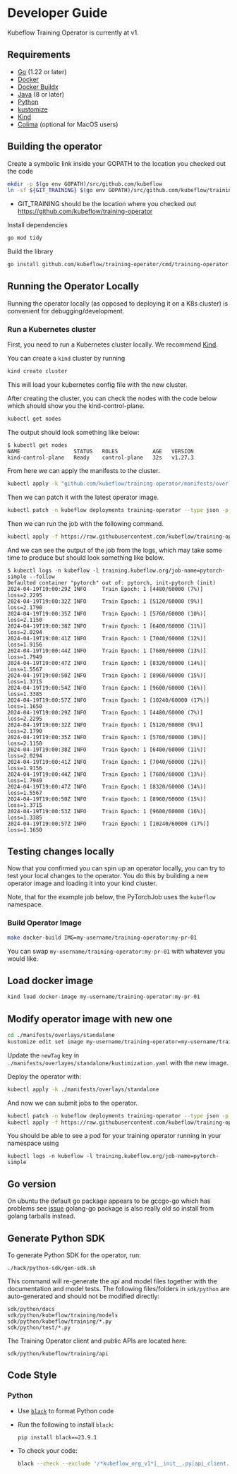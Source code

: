 # Developer Guide

Kubeflow Training Operator is currently at v1.

## Requirements

- [Go](https://golang.org/) (1.22 or later)
- [Docker](https://docs.docker.com/) 
- [Docker Buildx](https://docs.docker.com/build/buildx/) 
- [Java](https://docs.oracle.com/javase/8/docs/technotes/guides/install/install_overview.html) (8 or later)
- [Python](https://www.python.org/) 
- [kustomize](https://kustomize.io/) 
- [Kind](https://kind.sigs.k8s.io/) 
- [Colima](https://github.com/abiosoft/colima) (optional for MacOS users)

## Building the operator

Create a symbolic link inside your GOPATH to the location you checked out the code

```sh
mkdir -p $(go env GOPATH)/src/github.com/kubeflow
ln -sf ${GIT_TRAINING} $(go env GOPATH)/src/github.com/kubeflow/training-operator
```

- GIT_TRAINING should be the location where you checked out https://github.com/kubeflow/training-operator

Install dependencies

```sh
go mod tidy
```

Build the library

```sh
go install github.com/kubeflow/training-operator/cmd/training-operator.v1
```

## Running the Operator Locally

Running the operator locally (as opposed to deploying it on a K8s cluster) is convenient for debugging/development.

### Run a Kubernetes cluster

First, you need to run a Kubernetes cluster locally. We recommend [Kind](https://kind.sigs.k8s.io).

You can create a `kind` cluster by running
```sh
kind create cluster 
```
This will load your kubernetes config file with the new cluster. 

After creating the cluster, you can check the nodes with the code below which should show you the kind-control-plane. 
```sh 
kubectl get nodes
```
The output should look something like below:
```
$ kubectl get nodes
NAME                 STATUS   ROLES           AGE   VERSION
kind-control-plane   Ready    control-plane   32s   v1.27.3
```

From here we can apply the manifests to the cluster.
```sh
kubectl apply -k "github.com/kubeflow/training-operator/manifests/overlays/standalone"
```

Then we can patch it with the latest operator image.
```sh
kubectl patch -n kubeflow deployments training-operator --type json -p '[{"op": "replace", "path": "/spec/template/spec/containers/0/image", "value": "kubeflow/training-operator:latest"}]'
```
Then we can run the job with the following command. 

```sh 
kubectl apply -f https://raw.githubusercontent.com/kubeflow/training-operator/master/examples/pytorch/simple.yaml
```
And we can see the output of the job from the logs, which may take some time to produce but should look something like below.
```
$ kubectl logs -n kubeflow -l training.kubeflow.org/job-name=pytorch-simple --follow
Defaulted container "pytorch" out of: pytorch, init-pytorch (init)
2024-04-19T19:00:29Z INFO     Train Epoch: 1 [4480/60000 (7%)]	loss=2.2295
2024-04-19T19:00:32Z INFO     Train Epoch: 1 [5120/60000 (9%)]	loss=2.1790
2024-04-19T19:00:35Z INFO     Train Epoch: 1 [5760/60000 (10%)]	loss=2.1150
2024-04-19T19:00:38Z INFO     Train Epoch: 1 [6400/60000 (11%)]	loss=2.0294
2024-04-19T19:00:41Z INFO     Train Epoch: 1 [7040/60000 (12%)]	loss=1.9156
2024-04-19T19:00:44Z INFO     Train Epoch: 1 [7680/60000 (13%)]	loss=1.7949
2024-04-19T19:00:47Z INFO     Train Epoch: 1 [8320/60000 (14%)]	loss=1.5567
2024-04-19T19:00:50Z INFO     Train Epoch: 1 [8960/60000 (15%)]	loss=1.3715
2024-04-19T19:00:54Z INFO     Train Epoch: 1 [9600/60000 (16%)]	loss=1.3385
2024-04-19T19:00:57Z INFO     Train Epoch: 1 [10240/60000 (17%)]	loss=1.1650
2024-04-19T19:00:29Z INFO     Train Epoch: 1 [4480/60000 (7%)]	loss=2.2295
2024-04-19T19:00:32Z INFO     Train Epoch: 1 [5120/60000 (9%)]	loss=2.1790
2024-04-19T19:00:35Z INFO     Train Epoch: 1 [5760/60000 (10%)]	loss=2.1150
2024-04-19T19:00:38Z INFO     Train Epoch: 1 [6400/60000 (11%)]	loss=2.0294
2024-04-19T19:00:41Z INFO     Train Epoch: 1 [7040/60000 (12%)]	loss=1.9156
2024-04-19T19:00:44Z INFO     Train Epoch: 1 [7680/60000 (13%)]	loss=1.7949
2024-04-19T19:00:47Z INFO     Train Epoch: 1 [8320/60000 (14%)]	loss=1.5567
2024-04-19T19:00:50Z INFO     Train Epoch: 1 [8960/60000 (15%)]	loss=1.3715
2024-04-19T19:00:53Z INFO     Train Epoch: 1 [9600/60000 (16%)]	loss=1.3385
2024-04-19T19:00:57Z INFO     Train Epoch: 1 [10240/60000 (17%)]	loss=1.1650
```

## Testing changes locally

Now that you confirmed you can spin up an operator locally, you can try to test your local changes to the operator.
You do this by building a new operator image and loading it into your kind cluster.

Note, that for the example job below, the PyTorchJob uses the `kubeflow` namespace.

### Build Operator Image
```sh
make docker-build IMG=my-username/training-operator:my-pr-01
```
You can swap `my-username/training-operator:my-pr-01` with whatever you would like.

## Load docker image 
```sh
kind load docker-image my-username/training-operator:my-pr-01
``` 

## Modify operator image with new one

```sh
cd ./manifests/overlays/standalone
kustomize edit set image my-username/training-operator=my-username/training-operator:my-pr-01
```
Update the `newTag` key in `./manifests/overlayes/standalone/kustimization.yaml` with the new image.

Deploy the operator with: 
```sh 
kubectl apply -k ./manifests/overlays/standalone
```
And now we can submit jobs to the operator.
```sh
kubectl patch -n kubeflow deployments training-operator --type json -p '[{"op": "replace", "path": "/spec/template/spec/containers/0/image", "value": "my-username/training-operator:my-pr-01"}]'
kubectl apply -f https://raw.githubusercontent.com/kubeflow/training-operator/master/examples/pytorch/simple.yaml
```
You should be able to see a pod for your training operator running in your namespace using
```
kubectl logs -n kubeflow -l training.kubeflow.org/job-name=pytorch-simple 
```
## Go version

On ubuntu the default go package appears to be gccgo-go which has problems see [issue](https://github.com/golang/go/issues/15429) golang-go package is also really old so install from golang tarballs instead.

## Generate Python SDK

To generate Python SDK for the operator, run:

```
./hack/python-sdk/gen-sdk.sh
```

This command will re-generate the api and model files together with the documentation and model tests.
The following files/folders in `sdk/python` are auto-generated and should not be modified directly:

```
sdk/python/docs
sdk/python/kubeflow/training/models
sdk/python/kubeflow/training/*.py
sdk/python/test/*.py
```

The Training Operator client and public APIs are located here:

```
sdk/python/kubeflow/training/api
```

## Code Style

### Python

- Use [`black`](https://github.com/psf/black) to format Python code

- Run the following to install `black`:

  ```
  pip install black==23.9.1
  ```

- To check your code:

  ```sh
  black --check --exclude '/*kubeflow_org_v1*|__init__.py|api_client.py|configuration.py|exceptions.py|rest.py' sdk/
  ```
